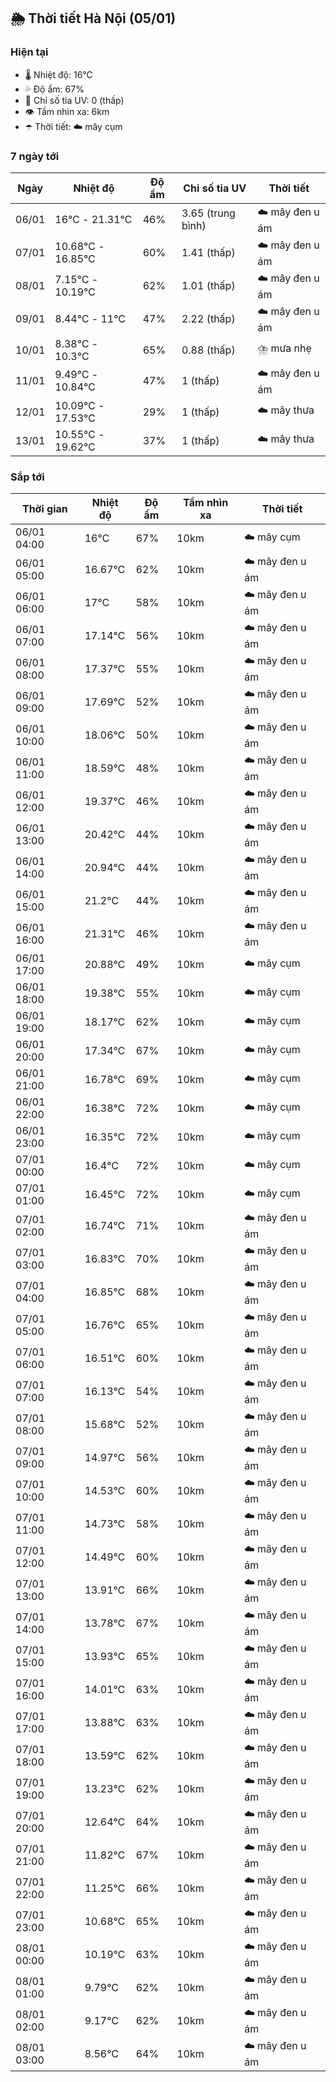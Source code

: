 ## 🌦️ Thời tiết Hà Nội (05/01)

### Hiện tại

- 🌡️ Nhiệt độ: 16℃
- 💦 Độ ẩm: 67%
- 🌟 Chỉ số tia UV: 0 (thấp)
- 👁️ Tầm nhìn xa: 6km
- ☂️ Thời tiết: ☁️ mây cụm

### 7 ngày tới

| Ngày | Nhiệt độ | Độ ẩm | Chỉ số tia UV | Thời tiết |
| --- | --- | --- | --- | --- |
| 06/01 | 16℃ - 21.31℃ | 46% | 3.65 (trung bình) | ☁️ mây đen u ám |
| 07/01 | 10.68℃ - 16.85℃ | 60% | 1.41 (thấp) | ☁️ mây đen u ám |
| 08/01 | 7.15℃ - 10.19℃ | 62% | 1.01 (thấp) | ☁️ mây đen u ám |
| 09/01 | 8.44℃ - 11℃ | 47% | 2.22 (thấp) | ☁️ mây đen u ám |
| 10/01 | 8.38℃ - 10.3℃ | 65% | 0.88 (thấp) | ⛈️ mưa nhẹ |
| 11/01 | 9.49℃ - 10.84℃ | 47% | 1 (thấp) | ☁️ mây đen u ám |
| 12/01 | 10.09℃ - 17.53℃ | 29% | 1 (thấp) | ☁️ mây thưa |
| 13/01 | 10.55℃ - 19.62℃ | 37% | 1 (thấp) | ☁️ mây thưa |

### Sắp tới

| Thời gian | Nhiệt độ | Độ ẩm | Tầm nhìn xa | Thời tiết |
| --- | --- | --- | --- | --- |
| 06/01 04:00 | 16℃ | 67% | 10km | ☁️ mây cụm |
| 06/01 05:00 | 16.67℃ | 62% | 10km | ☁️ mây đen u ám |
| 06/01 06:00 | 17℃ | 58% | 10km | ☁️ mây đen u ám |
| 06/01 07:00 | 17.14℃ | 56% | 10km | ☁️ mây đen u ám |
| 06/01 08:00 | 17.37℃ | 55% | 10km | ☁️ mây đen u ám |
| 06/01 09:00 | 17.69℃ | 52% | 10km | ☁️ mây đen u ám |
| 06/01 10:00 | 18.06℃ | 50% | 10km | ☁️ mây đen u ám |
| 06/01 11:00 | 18.59℃ | 48% | 10km | ☁️ mây đen u ám |
| 06/01 12:00 | 19.37℃ | 46% | 10km | ☁️ mây đen u ám |
| 06/01 13:00 | 20.42℃ | 44% | 10km | ☁️ mây đen u ám |
| 06/01 14:00 | 20.94℃ | 44% | 10km | ☁️ mây đen u ám |
| 06/01 15:00 | 21.2℃ | 44% | 10km | ☁️ mây đen u ám |
| 06/01 16:00 | 21.31℃ | 46% | 10km | ☁️ mây đen u ám |
| 06/01 17:00 | 20.88℃ | 49% | 10km | ☁️ mây cụm |
| 06/01 18:00 | 19.38℃ | 55% | 10km | ☁️ mây cụm |
| 06/01 19:00 | 18.17℃ | 62% | 10km | ☁️ mây cụm |
| 06/01 20:00 | 17.34℃ | 67% | 10km | ☁️ mây cụm |
| 06/01 21:00 | 16.78℃ | 69% | 10km | ☁️ mây cụm |
| 06/01 22:00 | 16.38℃ | 72% | 10km | ☁️ mây cụm |
| 06/01 23:00 | 16.35℃ | 72% | 10km | ☁️ mây cụm |
| 07/01 00:00 | 16.4℃ | 72% | 10km | ☁️ mây cụm |
| 07/01 01:00 | 16.45℃ | 72% | 10km | ☁️ mây cụm |
| 07/01 02:00 | 16.74℃ | 71% | 10km | ☁️ mây đen u ám |
| 07/01 03:00 | 16.83℃ | 70% | 10km | ☁️ mây đen u ám |
| 07/01 04:00 | 16.85℃ | 68% | 10km | ☁️ mây đen u ám |
| 07/01 05:00 | 16.76℃ | 65% | 10km | ☁️ mây đen u ám |
| 07/01 06:00 | 16.51℃ | 60% | 10km | ☁️ mây đen u ám |
| 07/01 07:00 | 16.13℃ | 54% | 10km | ☁️ mây đen u ám |
| 07/01 08:00 | 15.68℃ | 52% | 10km | ☁️ mây đen u ám |
| 07/01 09:00 | 14.97℃ | 56% | 10km | ☁️ mây đen u ám |
| 07/01 10:00 | 14.53℃ | 60% | 10km | ☁️ mây đen u ám |
| 07/01 11:00 | 14.73℃ | 58% | 10km | ☁️ mây đen u ám |
| 07/01 12:00 | 14.49℃ | 60% | 10km | ☁️ mây đen u ám |
| 07/01 13:00 | 13.91℃ | 66% | 10km | ☁️ mây đen u ám |
| 07/01 14:00 | 13.78℃ | 67% | 10km | ☁️ mây đen u ám |
| 07/01 15:00 | 13.93℃ | 65% | 10km | ☁️ mây đen u ám |
| 07/01 16:00 | 14.01℃ | 63% | 10km | ☁️ mây đen u ám |
| 07/01 17:00 | 13.88℃ | 63% | 10km | ☁️ mây đen u ám |
| 07/01 18:00 | 13.59℃ | 62% | 10km | ☁️ mây đen u ám |
| 07/01 19:00 | 13.23℃ | 62% | 10km | ☁️ mây đen u ám |
| 07/01 20:00 | 12.64℃ | 64% | 10km | ☁️ mây đen u ám |
| 07/01 21:00 | 11.82℃ | 67% | 10km | ☁️ mây đen u ám |
| 07/01 22:00 | 11.25℃ | 66% | 10km | ☁️ mây đen u ám |
| 07/01 23:00 | 10.68℃ | 65% | 10km | ☁️ mây đen u ám |
| 08/01 00:00 | 10.19℃ | 63% | 10km | ☁️ mây đen u ám |
| 08/01 01:00 | 9.79℃ | 62% | 10km | ☁️ mây đen u ám |
| 08/01 02:00 | 9.17℃ | 62% | 10km | ☁️ mây đen u ám |
| 08/01 03:00 | 8.56℃ | 64% | 10km | ☁️ mây đen u ám |
